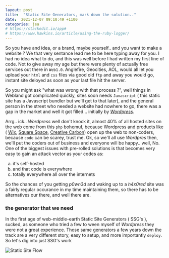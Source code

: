 ```yaml
---
layout: post
title:  "Static Site Generators, mark down the solution.."
date:  2021-12-07 09:10:49 +1100
categories: jea
# https://stackedit.io/app#
# https://www.hawkins.io/article/using-the-ruby-logger/
---
```

<sl-format-date date="{{page.date}}" month="long" day="numeric" year="numeric"></sl-format-date>

So you have and idea, or a brand, maybe yourself.. and you want to make a website ? We that very sentance lead me to be here typing away for you. I had no idea what to do, and this was well before I had written my first line of code. Not to give away my age but there were plenty of actually free services out there in `Web1.0`. Anglefire, Geocities, AOL, would all let you upload your `html` and `css` files via good old `ftp` and away you would go, instant site deloyed as soon as your last file hit the server.

So you might ask "what was wrong with that process ?", well things in Webland got complicated quickly, sites soon needs `Javascript` ( this static site has a Javascript bundler but we'll get to that later), and the general person in the street who needed a website had nowhere to go, there was a gap in the market and well it got filled... initially by [*Wordpress*]().

Arrg.. ick.. *Wordpress* well don't knock it, almost 40% of all hosted sites on the web come from this `php` bohemuf, because Wordpress and products like ( [Wix](), [Square Space](), [Creative Carbon]()) open up the web to non-coders, because `code` can be scarey, trust me. Ok, so we'll all use *Wordpres* then, we'll put the coders out of business and everyone will be happy.. well, No. One of the biggest issues with pre-rolled solutions is that becomes very easy to gain an attack vector as your codes as:

<ol type="a">
  <li>it's self-hosted</li>
  <li>and that code is everywhere</li>
  <li>totally everywhere all over the internets</li>
</ol>

So the chances of you getting *p0wn3d* and waking up to a *h4x0red* site was a fairly regular occurance in my time maintaining them, so there has to be alternatives our there, and well there are.

### the generator that we need

In the first age of web-middle-earth Static Site Generators ( SSG's ), sucked, as someone who tried a few to ween myself of *Wordpress* they were not a great experience. Those same generators a few years down the track are a very different story, easy to setup, and more importantly `deploy`. So let's dig into just SSG's work


  <img class="fit-picture" src="https://res.cloudinary.com/oeelsafe/image/upload/f_auto,q_auto/v1638866891/ssg-flow_kyvddj.png"  alt="Static Site Flow" >


